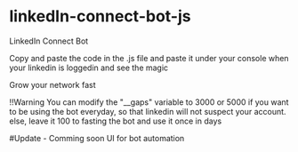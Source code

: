 # linkedIn-connect-bot-js
LinkedIn Connect Bot

Copy and paste the code in the .js file and paste it under your console when your linkedin is loggedin and see the magic

Grow your network fast

!!Warning
You can modify the "__gaps" variable to 3000 or 5000 if you want to be using the bot everyday, so that linkedin will not suspect your account.
else, leave it 100 to fasting the bot and use it once in days

#Update - Comming soon
UI for bot automation
